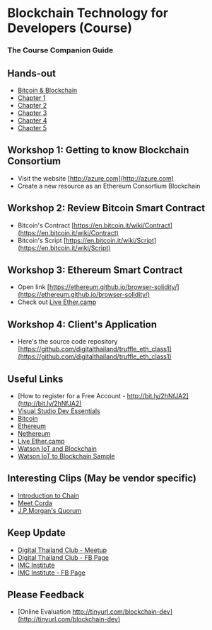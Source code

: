 # Blockchain Technology for Developers (Course)
### The Course Companion Guide

## Hands-out
* [Bitcoin & Blockchain](slides/bc00.pdf)
* [Chapter 1](slides/bc01.pdf)
* [Chapter 2](slides/bc02.pdf)
* [Chapter 3](slides/bc03.pdf)
* [Chapter 4](slides/bc04.pdf)
* [Chapter 5](slides/bc05.pdf)

## Workshop 1: Getting to know Blockchain Consortium
* Visit the website [http://azure.com](http://azure.com)
* Create a new resource as an Ethereum Consortium Blockchain

## Workshop 2: Review Bitcoin Smart Contract
* Bitcoin's Contract [https://en.bitcoin.it/wiki/Contract](https://en.bitcoin.it/wiki/Contract)
* Bitcoin's Script [https://en.bitcoin.it/wiki/Script](https://en.bitcoin.it/wiki/Script)

## Workshop 3: Ethereum Smart Contract
* Open link [https://ethereum.github.io/browser-solidity/](https://ethereum.github.io/browser-solidity/)
* Check out [Live Ether.camp](http://live.ether.camp/)

## Workshop 4: Client's Application
* Here's the source code repository [https://github.com/digitalthailand/truffle_eth_class1](https://github.com/digitalthailand/truffle_eth_class1)

## Useful Links
* [How to register for a Free Account - http://bit.ly/2hNfJA2](http://bit.ly/2hNfJA2)
* [Visual Studio Dev Essentials](https://www.visualstudio.com/dev-essentials/)
* [Bitcoin](https://bitcoin.org)
* [Ethereum](https://ethereum.org)
* [Nethereum](http://www.nethereum.com/)
* [Live Ether.camp](http://live.ether.camp/)
* [Watson IoT and Blockchain](https://www.ibm.com/internet-of-things/platform/private-blockchain/)
* [Watson IoT to Blockchain Sample](https://github.com/ibm-watson-iot/blockchain-samples/tree/master/contracts/basic/simple_contract)

## Interesting Clips (May be vendor specific)
* [Introduction to Chain](https://www.youtube.com/watch?v=bK6wHW1K9jM)
* [Meet Corda](https://vimeo.com/205410473)
* [J.P.Morgan's Quorum](https://players.brightcove.net/887906362001/ryMhateNl_default/index.html?videoId=5346671273001)

## Keep Update
* [Digital Thailand Club - Meetup](https://www.meetup.com/Digital-Thailand-Club-Meetup/)
* [Digital Thailand Club - FB Page](https://www.facebook.com/digitalthailandclub)
* [IMC Institute](http://www.imcinstitute.com/)
* [IMC Institute - FB Page](https://www.facebook.com/imcinstitute)

## Please Feedback
* [Online Evaluation http://tinyurl.com/blockchain-dev](http://tinyurl.com/blockchain-dev)